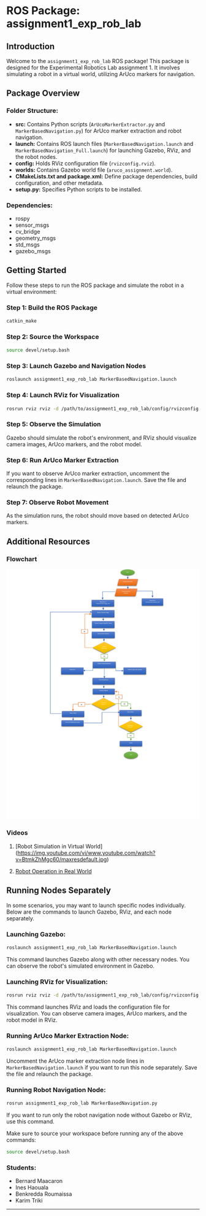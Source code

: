 # ROS Package: assignment1_exp_rob_lab

## Introduction

Welcome to the `assignment1_exp_rob_lab` ROS package! This package is designed for the Experimental Robotics Lab assignment 1. It involves simulating a robot in a virtual world, utilizing ArUco markers for navigation.

## Package Overview

### Folder Structure:

- **src:** Contains Python scripts (`ArUcoMarkerExtractor.py` and `MarkerBasedNavigation.py`) for ArUco marker extraction and robot navigation.
- **launch:** Contains ROS launch files (`MarkerBasedNavigation.launch` and `MarkerBasedNavigation_Full.launch`) for launching Gazebo, RViz, and the robot nodes.
- **config:** Holds RViz configuration file (`rvizconfig.rviz`).
- **worlds:** Contains Gazebo world file (`aruco_assignment.world`).
- **CMakeLists.txt and package.xml:** Define package dependencies, build configuration, and other metadata.
- **setup.py:** Specifies Python scripts to be installed.

### Dependencies:

- rospy
- sensor_msgs
- cv_bridge
- geometry_msgs
- std_msgs
- gazebo_msgs

## Getting Started

Follow these steps to run the ROS package and simulate the robot in a virtual environment:

### Step 1: Build the ROS Package

```bash
catkin_make
```

### Step 2: Source the Workspace

```bash
source devel/setup.bash
```

### Step 3: Launch Gazebo and Navigation Nodes

```bash
roslaunch assignment1_exp_rob_lab MarkerBasedNavigation.launch
```

### Step 4:  Launch RViz for Visualization

```bash
rosrun rviz rviz -d /path/to/assignment1_exp_rob_lab/config/rvizconfig.rviz
```
### Step 5: Observe the Simulation

Gazebo should simulate the robot's environment, and RViz should visualize camera images, ArUco markers, and the robot model.

### Step 6:  Run ArUco Marker Extraction

If you want to observe ArUco marker extraction, uncomment the corresponding lines in `MarkerBasedNavigation.launch`. Save the file and relaunch the package.

### Step 7: Observe Robot Movement

As the simulation runs, the robot should move based on detected ArUco markers.

## Additional Resources

### Flowchart

![Alt Text](Media/flowchart.jpg)


### Videos

1. [Robot Simulation in Virtual World]
(https://img.youtube.com/vi/www.youtube.com/watch?v=BtmkZhMgc60/maxresdefault.jpg)


3. [Robot Operation in Real World](https://www.youtube.com/watch?v=yqYEHiH5nfU)






## Running Nodes Separately

In some scenarios, you may want to launch specific nodes individually. Below are the commands to launch Gazebo, RViz, and each node separately.

### Launching Gazebo:

```bash
roslaunch assignment1_exp_rob_lab MarkerBasedNavigation.launch
```

This command launches Gazebo along with other necessary nodes. You can observe the robot's simulated environment in Gazebo.

### Launching RViz for Visualization:

```bash
rosrun rviz rviz -d /path/to/assignment1_exp_rob_lab/config/rvizconfig.rviz
```

This command launches RViz and loads the configuration file for visualization. You can observe camera images, ArUco markers, and the robot model in RViz.

### Running ArUco Marker Extraction Node:

```bash
roslaunch assignment1_exp_rob_lab MarkerBasedNavigation.launch
```

Uncomment the ArUco marker extraction node lines in `MarkerBasedNavigation.launch` if you want to run this node separately. Save the file and relaunch the package.

### Running Robot Navigation Node:

```bash
rosrun assignment1_exp_rob_lab MarkerBasedNavigation.py
```

If you want to run only the robot navigation node without Gazebo or RViz, use this command.

Make sure to source your workspace before running any of the above commands:

```bash
source devel/setup.bash
```
 ### Students:

- Bernard Maacaron
- Ines Haouala
- Benkredda Roumaissa
- Karim Triki
----
